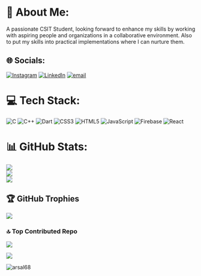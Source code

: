 # 💫 About Me:
A passionate CSIT Student, looking forward to enhance my skills by working with aspiring people and organizations in a collaborative environment. Also to put my skills into practical implementations where I can nurture them.


## 🌐 Socials:
[![Instagram](https://img.shields.io/badge/Instagram-%23E4405F.svg?logo=Instagram&logoColor=white)](https://instagram.com/m.arsal122) [![LinkedIn](https://img.shields.io/badge/LinkedIn-%230077B5.svg?logo=linkedin&logoColor=white)](https://linkedin.com/in/www.linkedin.com/in/muhammad-arsal-93b509324) [![email](https://img.shields.io/badge/Email-D14836?logo=gmail&logoColor=white)](mailto:marsalsajid@gmail.com) 

# 💻 Tech Stack:
![C](https://img.shields.io/badge/c-%2300599C.svg?style=for-the-badge&logo=c&logoColor=white) ![C++](https://img.shields.io/badge/c++-%2300599C.svg?style=for-the-badge&logo=c%2B%2B&logoColor=white) ![Dart](https://img.shields.io/badge/dart-%230175C2.svg?style=for-the-badge&logo=dart&logoColor=white) ![CSS3](https://img.shields.io/badge/css3-%231572B6.svg?style=for-the-badge&logo=css3&logoColor=white) ![HTML5](https://img.shields.io/badge/html5-%23E34F26.svg?style=for-the-badge&logo=html5&logoColor=white) ![JavaScript](https://img.shields.io/badge/javascript-%23323330.svg?style=for-the-badge&logo=javascript&logoColor=%23F7DF1E) ![Firebase](https://img.shields.io/badge/firebase-%23039BE5.svg?style=for-the-badge&logo=firebase) ![React](https://img.shields.io/badge/react-%2320232a.svg?style=for-the-badge&logo=react&logoColor=%2361DAFB)
# 📊 GitHub Stats:
![](https://github-readme-stats.vercel.app/api?username=Arsal68&theme=dark&hide_border=false&include_all_commits=true&count_private=true)<br/>
![](https://nirzak-streak-stats.vercel.app/?user=Arsal68&theme=dark&hide_border=false)<br/>
![](https://github-readme-stats.vercel.app/api/top-langs/?username=Arsal68&theme=dark&hide_border=false&include_all_commits=true&count_private=true&layout=compact)

## 🏆 GitHub Trophies
![](https://github-profile-trophy.vercel.app/?username=Arsal68&theme=radical&no-frame=true&no-bg=false&margin-w=4)

### 🔝 Top Contributed Repo
![](https://github-contributor-stats.vercel.app/api?username=Arsal68&limit=5&theme=dark&combine_all_yearly_contributions=true)

[![](https://visitcount.itsvg.in/api?id=Arsal68&icon=5&color=4)](https://visitcount.itsvg.in)


<p align="left"> <img src="https://komarev.com/ghpvc/?username=arsal68&label=Profile%20views&color=0e75b6&style=flat" alt="arsal68" /> </p>
<!-- Proudly created with GPRM ( https://gprm.itsvg.in ) -->
